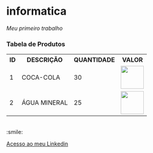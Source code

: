 # informatica
*Meu primeiro trabalho*

<H3>Tabela de Produtos</H3>
<Table>
  <th>ID</th>
  <th>DESCRIÇÃO</th>
  <th>QUANTIDADE</th>
  <th>VALOR</th>
  
  <TR>
    <TD>1</TD>
    <TD>COCA-COLA</TD>
    <TD>30</TD>
    <TD><img src="https://andinacocacola.vtexassets.com/arquivos/ids/155514/7894900010398_01.jpg?v=637722480261700000" style="width: 60px; height: 60px; text-align: center;"/></TD>
  </TR>
  <TR>
    <TD>2</TD>
    <TD>ÁGUA MINERAL</TD>
    <TD>25</TD>
    <TD><img src="https://encrypted-tbn0.gstatic.com/images?q=tbn:ANd9GcT9VfN4fy2aj3uoKc1Mb_JcTUTQx02BBfs_vg&usqp=CAU" style="width: 60px; height: 60px; text-align: center;"/></TD>
  </TR>
 
</table>
<BR>
:smile:

<a href="https://www.linkedin.com/in/robertodebarros/">Acesso ao meu Linkedin</a>
